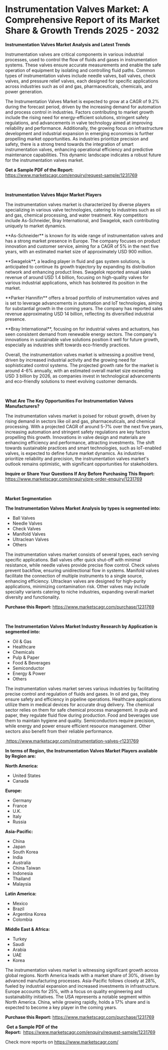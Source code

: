 <p><h1>Instrumentation Valves Market: A Comprehensive Report of its Market Share & Growth Trends 2025 - 2032</h1></p><p><strong>Instrumentation Valves Market Analysis and Latest Trends</strong></p>
<p><p>Instrumentation valves are critical components in various industrial processes, used to control the flow of fluids and gases in instrumentation systems. These valves ensure accurate measurements and enable the safe operation of equipment by isolating and controlling fluid paths. Common types of instrumentation valves include needle valves, ball valves, check valves, and pressure relief valves, each designed for specific applications across industries such as oil and gas, pharmaceuticals, chemicals, and power generation.</p><p>The Instrumentation Valves Market is expected to grow at a CAGR of 9.2% during the forecast period, driven by the increasing demand for automation and process control in industries. Factors contributing to market growth include the rising need for energy-efficient solutions, stringent safety regulations, and advancements in valve technology aimed at improving reliability and performance. Additionally, the growing focus on infrastructure development and industrial expansion in emerging economies is further propelling market opportunities. As industries prioritize precision and safety, there is a strong trend towards the integration of smart instrumentation valves, enhancing operational efficiency and predictive maintenance capabilities. This dynamic landscape indicates a robust future for the instrumentation valves market.</p></p>
<p><strong>Get a Sample PDF of the Report:&nbsp;</strong> <a href="https://www.marketscagr.com/enquiry/request-sample/1231769?utm_campaign=1998&utm_medium=2&utm_source=Github&utm_content=ia&utm_term=21022025&utm_id=instrumentation-valves">https://www.marketscagr.com/enquiry/request-sample/1231769</a></p>
<p>&nbsp;</p>
<p><strong>Instrumentation Valves Major Market Players</strong></p>
<p><p>The instrumentation valves market is characterized by diverse players specializing in various valve technologies, catering to industries such as oil and gas, chemical processing, and water treatment. Key competitors include As-Schneider, Bray International, and Swagelok, each contributing uniquely to market dynamics.</p><p>**As-Schneider** is known for its wide range of instrumentation valves and has a strong market presence in Europe. The company focuses on product innovation and customer service, aiming for a CAGR of 5% in the next five years, with an estimated market size of approximately USD 900 million.</p><p>**Swagelok**, a leading player in fluid and gas system solutions, is anticipated to continue its growth trajectory by expanding its distribution network and enhancing product lines. Swagelok reported annual sales revenue of around USD 1.4 billion, focusing on high-quality valves for various industrial applications, which has bolstered its position in the market.</p><p>**Parker Hannifin** offers a broad portfolio of instrumentation valves and is set to leverage advancements in automation and IoT technologies, aiming for substantial growth in the coming years. The company has reported sales revenue approximating USD 14 billion, reflecting its diversified industrial presence.</p><p>**Bray International**, focusing on for industrial valves and actuators, has seen consistent demand from renewable energy sectors. The company's innovations in sustainable valve solutions position it well for future growth, especially as industries shift towards eco-friendly practices.</p><p>Overall, the instrumentation valves market is witnessing a positive trend, driven by increased industrial activity and the growing need for sophisticated control systems. The projected growth rate for the market is around 4-6% annually, with an estimated overall market size exceeding USD 3 billion by 2026, as companies invest in technological advancements and eco-friendly solutions to meet evolving customer demands.</p></p>
<p>&nbsp;</p>
<p><strong>What Are The Key Opportunities For Instrumentation Valves Manufacturers?</strong></p>
<p><p>The instrumentation valves market is poised for robust growth, driven by rising demand in sectors like oil and gas, pharmaceuticals, and chemical processing. With a projected CAGR of around 5-7% over the next five years, increasing automation and stringent safety regulations are key factors propelling this growth. Innovations in valve design and materials are enhancing efficiency and performance, attracting investments. The shift towards sustainable practices and smart technologies, such as IoT-enabled valves, is expected to define future market dynamics. As industries prioritize reliability and precision, the instrumentation valves market's outlook remains optimistic, with significant opportunities for stakeholders.</p></p>
<p><strong>Inquire or Share Your Questions If Any Before Purchasing This Report:</strong> <a href="https://www.marketscagr.com/enquiry/pre-order-enquiry/1231769?utm_campaign=1998&utm_medium=2&utm_source=Github&utm_content=ia&utm_term=21022025&utm_id=instrumentation-valves">https://www.marketscagr.com/enquiry/pre-order-enquiry/1231769</a></p>
<p>&nbsp;</p>
<p><strong>Market Segmentation</strong></p>
<p><strong>The Instrumentation Valves Market Analysis by types is segmented into:</strong></p>
<p><ul><li>Ball Valves</li><li>Needle Valves</li><li>Check Valves</li><li>Manifold Valves</li><li>Ultraclean Valves</li><li>Others</li></ul></p>
<p><p>The instrumentation valves market consists of several types, each serving specific applications. Ball valves offer quick shut-off with minimal resistance, while needle valves provide precise flow control. Check valves prevent backflow, ensuring unidirectional flow in systems. Manifold valves facilitate the connection of multiple instruments to a single source, enhancing efficiency. Ultraclean valves are designed for high-purity applications, minimizing contamination risk. Other valves may include specialty variants catering to niche industries, expanding overall market diversity and functionality.</p></p>
<p><strong>Purchase this Report:&nbsp;</strong><a href="https://www.marketscagr.com/purchase/1231769?utm_campaign=1998&utm_medium=2&utm_source=Github&utm_content=ia&utm_term=21022025&utm_id=instrumentation-valves">https://www.marketscagr.com/purchase/1231769</a></p>
<p>&nbsp;</p>
<p><strong>The Instrumentation Valves Market Industry Research by Application is segmented into:</strong></p>
<p><ul><li>Oil & Gas</li><li>Healthcare</li><li>Chemicals</li><li>Pulp & Paper</li><li>Food & Beverages</li><li>Semiconductor</li><li>Energy & Power</li><li>Others</li></ul></p>
<p><p>The instrumentation valves market serves various industries by facilitating precise control and regulation of fluids and gases. In oil and gas, they ensure safety and efficiency in pipeline operations. Healthcare applications utilize them in medical devices for accurate drug delivery. The chemical sector relies on them for safe chemical process management. In pulp and paper, they regulate fluid flow during production. Food and beverages use them to maintain hygiene and quality. Semiconductors require precision, while energy and power ensure efficient resource management. Other sectors also benefit from their reliable performance.</p></p>
<p><a href="https://www.marketscagr.com/instrumentation-valves-r1231769?utm_campaign=1998&utm_medium=2&utm_source=Github&utm_content=ia&utm_term=21022025&utm_id=instrumentation-valves">&nbsp;https://www.marketscagr.com/instrumentation-valves-r1231769</a></p>
<p><strong>In terms of Region, the Instrumentation Valves Market Players available by Region are:</strong></p>
<p>
    <p> <strong> North America: </strong>
        <ul>
            <li>United States</li>
            <li>Canada</li>
        </ul>
        </p> 
    <p> <strong> Europe: </strong>
        <ul>
            <li>Germany</li>
            <li>France</li>
            <li>U.K.</li>
            <li>Italy</li>
            <li>Russia</li>
        </ul>
        </p> 
    <p> <strong> Asia-Pacific: </strong>
        <ul>
            <li>China</li>
            <li>Japan</li>
            <li>South Korea</li>
            <li>India</li>
            <li>Australia</li>
            <li>China Taiwan</li>
            <li>Indonesia</li>
            <li>Thailand</li>
            <li>Malaysia</li>
        </ul>
        </p> 
    <p> <strong> Latin America: </strong>
        <ul>
            <li>Mexico</li>
            <li>Brazil</li>
            <li>Argentina Korea</li>
            <li>Colombia</li>
        </ul>
        </p> 
    <p> <strong> Middle East & Africa: </strong>
        <ul>
            <li>Turkey</li>
            <li>Saudi</li>
            <li>Arabia</li>
            <li>UAE</li>
            <li>Korea</li>
        </ul>
    </p>
    </p>
<p><p>The instrumentation valves market is witnessing significant growth across global regions. North America leads with a market share of 30%, driven by advanced manufacturing processes. Asia-Pacific follows closely at 28%, fueled by industrial expansion and increased investments in infrastructure. Europe accounts for 25%, with a focus on quality engineering and sustainability initiatives. The USA represents a notable segment within North America. China, while growing rapidly, holds a 17% share and is expected to become a key player in the coming years.</p></p>
<p><strong>Purchase this Report: </strong><a href="https://www.marketscagr.com/purchase/1231769?utm_campaign=1998&utm_medium=2&utm_source=Github&utm_content=ia&utm_term=21022025&utm_id=instrumentation-valves">https://www.marketscagr.com/purchase/1231769</a></p>
<p>&nbsp;<strong>Get a Sample PDF of the Report:&nbsp;&nbsp;</strong><a href="https://www.marketscagr.com/enquiry/request-sample/1231769?utm_campaign=1998&utm_medium=2&utm_source=Github&utm_content=ia&utm_term=21022025&utm_id=instrumentation-valves">https://www.marketscagr.com/enquiry/request-sample/1231769</a></p>
<p><strong></strong></p>
<p>Check more reports on <a href="https://www.marketscagr.com/?utm_campaign=1998&utm_medium=2&utm_source=Github&utm_content=ia&utm_term=21022025&utm_id=instrumentation-valves">https://www.marketscagr.com/</a></p>